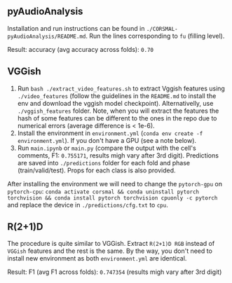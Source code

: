 ## pyAudioAnalysis

Installation and run instructions can be found in `./CORSMAL-pyAudioAnalysis/README.md`. Run the lines corresponding to `fu` (filling level).

Result: accuracy (avg accuracy across folds): `0.70`

## VGGish

1. Run `bash ./extract_video_features.sh` to extract Vggish features using `./video_features` (follow the guidelines in the `README.md` to install the env and download the vggish model checkpoint). Alternativelly, use `./vggish_features` folder. Note, when you will extract the features the hash of some features can be different to the ones in the repo due to numerical errors (average difference is < 1e-6).
2. Install the environment in `environment.yml` (`conda env create -f environment.yml`). If you don't have a GPU (see a note below).
3. Run `main.ipynb` or `main.py` (compare the output with the cell's comments, F1: `0.755171`, results migh vary after 3rd digit). Predictions are saved into `./predictions` folder for each fold and phase (train/valid/test). Props for each class is also provided.

After installing the environment we will need to change the `pytorch-gpu` on `pytorch-cpu`: `conda activate corsmal && conda uninstall pytorch torchvision && conda install pytorch torchvision cpuonly -c pytorch` and replace the device in `./predictions/cfg.txt` to `cpu`.

## R(2+1)D

The procedure is quite similar to VGGish. Extract `R(2+1)D RGB` instead of `VGGish` features and the rest is the same. By the way, you don't need to install new environment as both `environment.yml` are identical.

Result: F1 (avg F1 across folds): `0.747354` (results migh vary after 3rd digit)
